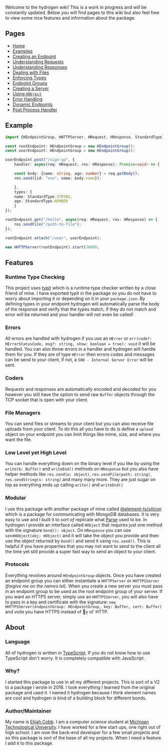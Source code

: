Welcome to the hydrogen wiki! This is a work in progress and will be constantly updated. Below you will find pages to this wiki but also feel free to view some nice features and information about the package.

## Pages
* [Home](https://github.com/element-ts/hydrogen/wiki/Home)
* [Examples](https://github.com/element-ts/hydrogen/wiki/Example)
* [Creating an Endpoint](https://github.com/element-ts/hydrogen/wiki/Endpoint)
* [Understanding Requests](https://github.com/element-ts/hydrogen/wiki/Requests)
* [Understanding Responses](https://github.com/element-ts/hydrogen/wiki/Responses)
* [Dealing with Files](https://github.com/element-ts/hydrogen/wiki/Files)
* [Enforcing Types](https://github.com/element-ts/hydrogen/wiki/Types)
* [Endpoint Groups](https://github.com/element-ts/hydrogen/wiki/Groups)
* [Creating a Server](https://github.com/element-ts/hydrogen/wiki/Server)
* [Using `HObject`](https://github.com/element-ts/hydrogen/wiki/HObject)
* [Error Handling](https://github.com/element-ts/hydrogen/wiki/Error)
* [Dynamic Endpoints](https://github.com/element-ts/hydrogen/wiki/Dynamic)
* [Post Process Handler](https://github.com/element-ts/hydrogen/wiki/PostProcessHandler)

## Example
```typescript
import {HEndpointGroup, HHTTPServer, HRequest, HResponse, StandardType} from "@element-ts/hydrogen";

const rootEndpoint: HEndpointGroup = new HEndpointGroup();
const userEndpoint: HEndpointGroup = new HEndpointGroup();

userEndpoint.post("/sign-up", {
    handler: async(req: HRequest, res: HResponse): Promise<void> => {

	const body: {name: string, age: number} = req.getBody();
	res.send({id: "xxx", name: body.name});

    },
    types: {
	name: StandardType.STRING,
	age: StandardType.NUMBER
    }
});

rootEndpoint.get("/hello", async(req: HRequest, res: HResponse) => {
    res.sendFile("/path-to-file");
});

rootEndpoint.attach("/user", userEndpoint);

new HHTTPServer(rootEndpoint).start(3000);
```

## Features

### Runtime Type Checking
This project uses [typit](https://www.npmjs.com/package/typit) which is a runtime type checker written by a close friend of mine. I have exported typit in the package so you do not have to worry about importing it or depending on it in your `package.json`. By defining types in your endpoint hydrogen will automatically parse the body of the response and verify that the types match, if they do not match and error will be returned and your handler will not even be called!

### Errors
All errors are handled with hydrogen if you use an `HError` or `err(code?: HErrorStatusCode, msg?: string, show: boolean = true): void` it will be handled. You can also throw errors in a handler and hydrogen will handle them for you. If they are of type `HError` then errors codes and messages can be send to your client, if not, a `500 - Internal Server Error` will be sent.

### Coders
Requests and responses are automatically encoded and decoded for you however you still have the option to send raw `Buffer` objects through the TCP socket that is open with your client.

### File Managers
You can send files or streams to your client but you can also receive file uploads from your client. To do this all you have to do is define a `upload` object on your endpoint you can limit things like mime, size, and where you want the file.

### Low Level yet High Level
You can handle everything down on the binary level if you like by using the `write(b: Buffer)` and `writeEnd()` methods on `HResponse` but you also have helper methods like `res.send(o: object)`, `res.sendFile(path: string)`, `res.sendString(s: string)` and many many more. They are just sugar on top as everything ends up calling `write()` and `writeEnd()`

### Modular
I use this package with another package of mine called [@element-ts/silicon](https://www.npmjs.com/package/@element-ts/silicon) which is a package for communicating with MongoDB databases. It is very easy to use and I built it to *sort of* replicate what [Parse](https://parseplatform.org/) used to be. In hydrogen I provide an interface called `HObject` that requires just one method with the signature `bond(): object`. On `HResponse` you can use `sendHObject(obj: HObject)` and it will take the object you provide and then use the object returned by `bond()` and send it using `res.send()`. This is helpful if you have properties that you may not want to send to the client all the time yet still provide a super fast way to send an object to your client.

### Protocols
Everything revolves around `HEndpointGroup` objects. Once you have created an endpoint group you can either instantiate a `HHTTPServer` or `HHTTPSServer` (*forgive me on the names lol*). When you create a new server you must pass in an endpoint group to be used as the root endpoint group of your server. If you want an HTTPS server, simply use an `HHTTPSServer`, you will also have to pass in a key and certificate with the signature: `new HHTTPSServer(endpointGroup: HEndpointGroup, key: Buffer, cert: Buffer)` and *voila* you have HTTPS instead of :shit:y ol' HTTP.

## About

### Language
All of hydrogen is written in [TypeScript](https://www.typescriptlang.org). If you do not know how to use TypeScript don't worry. It is completely compatible with JavaScript.

### Why?
I started this package to use in all my different projects. This is sort of a V2 to a package I wrote in 2018. I took everything I learned from the original package and used it. I named it hydrogen because I think element names are cool and hydrogen is kind of a building block for different bonds.

### Author/Maintainer
My name is [Elijah Cobb](https://elijahcobb.com). I am a computer science student at [Michigan Technological University](https://mtu.edu). I have worked for a few start ups, one right out of high school. I am now the back-end developer for a few small projects and so this package is sort of the base of all my projects. When I need a feature I add it to this package.